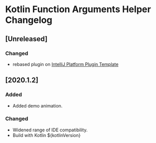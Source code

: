 <!-- Keep a Changelog guide -> https://keepachangelog.com -->

# Kotlin Function Arguments Helper Changelog

## [Unreleased]
### Changed
- rebased plugin on [IntelliJ Platform Plugin Template](https://github.com/JetBrains/intellij-platform-plugin-template)

## [2020.1.2]

### Added
- Added demo animation.

### Changed
- Widened range of IDE compatibility.
- Build with Kotlin ${kotlinVersion}
